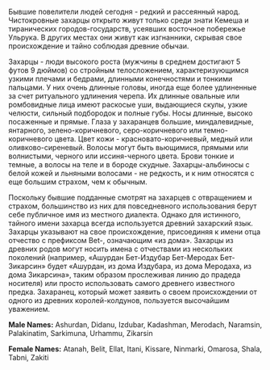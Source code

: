 
Бывшие повелители людей сегодня - редкий и рассеянный народ. Чистокровные захарцы открыто живут только среди знати Кемеша и тиранических городов-государств, усеявших восточное побережье Ульрука. В других местах они живут как изгнанники, скрывая свое происхождение и тайно соблюдая древние обычаи.

Захарцы - люди высокого роста (мужчины в среднем достигают 5 футов 9 дюймов) со стройным телосложением, характеризующимся узкими плечами и бедрами, длинными конечностями и тонкими пальцами. У них очень длинные головы, иногда еще более удлиненные за счет ритуального удлинения черепа. Их длинные овальные или ромбовидные лица имеют раскосые уши, выдающиеся скулы, узкие челюсти, сильный подбородок и полные губы. Носы длинные, высоко посаженные и прямые. Глаза у захаранцев большие, миндалевидные, янтарного, зелено-коричневого, серо-коричневого или темно-коричневого цвета. Цвет кожи - красновато-коричневый, медный или оливково-сиреневый. Волосы могут быть вьющимися, прямыми или волнистыми, черного или иссиня-черного цвета. Брови тонкие и темные, а волосы на теле и в бороде скудные. Захарцы-альбиносы с белой кожей и льняными волосами - не редкость, и к ним относятся с еще большим страхом, чем к обычным.

Поскольку бывшие подданные смотрят на захарцев с отвращением и страхом, большинство из них для повседневного использования берут себе публичное имя из местного диалекта. Однако для истинного, тайного имени захарца всегда используется древний захарский язык. Захарцы указывают на свое происхождение, присоединяя к имени отца отчество с префиксом Bet-, означающим «из дома». Захарцы из древних родов могут носить имена с отчествами из нескольких поколений (например, «Ашурдан Бет-Издубар Бет-Меродах Бет-Зикарсин» будет «Ашурдан, из дома Издубара, из дома Меродаха, из дома Зикарсина», таким образом прослеживая линию до прадеда носителя) или просто использовать самого древнего известного предка. Захаранец, который может заявить о своем происхождении от одного из древних королей-колдунов, пользуется высочайшим уважением.

**Male Names:** Ashurdan, Didanu, Izdubar, Kadashman, Merodach,
Naramsin, Palakinatim, Sarkimuna, Urhammu, Zikarsin

**Female Names:** Atanah, Belit, Ellat, Itani, Kissare, Ninmarki,
Omarosa, Shala, Tabni, Zakiti